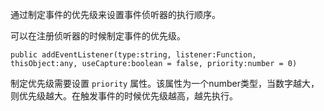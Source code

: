 通过制定事件的优先级来设置事件侦听器的执行顺序。

可以在注册侦听器的时候制定事件的优先级。
```
public addEventListener(type:string, listener:Function, thisObject:any, useCapture:boolean = false, priority:number = 0)
```

制定优先级需要设置 `priority` 属性。该属性为一个number类型，当数字越大，则优先级越大。在触发事件的时候优先级越高，越先执行。